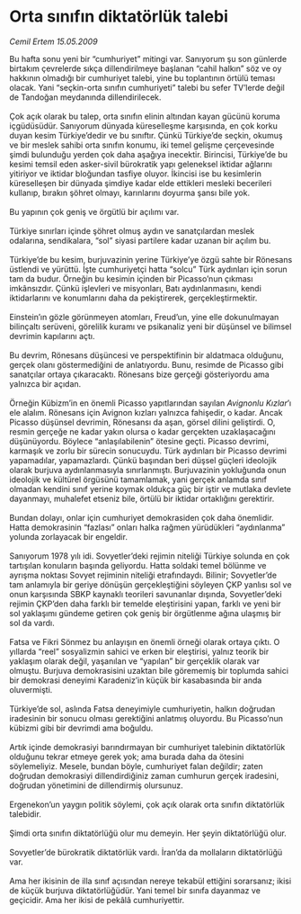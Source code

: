 # Orta sınıfın diktatörlük talebi

*Cemil Ertem 15.05.2009*

<div class="taraf_structure_2col_1zq">
<div class="margen_n">



 <p>Bu hafta sonu yeni bir “cumhuriyet” mitingi var. Sanıyorum şu son günlerde birtakım çevrelerde sıkça dillendirilmeye başlanan “cahil halkın” söz ve oy hakkının olmadığı bir cumhuriyet talebi, yine bu toplantının örtülü teması olacak. Yani “seçkin-orta sınıfın cumhuriyeti” talebi bu sefer TV’lerde değil de Tandoğan meydanında dillendirilecek. <br/><br/>Çok açık olarak bu talep, orta sınıfın elinin altından kayan gücünü koruma içgüdüsüdür. Sanıyorum dünyada küreselleşme karşısında, en çok korku duyan kesim Türkiye’dedir ve bu sınıftır. Çünkü Türkiye’de seçkin, okumuş ve bir meslek sahibi orta sınıfın konumu, iki temel gelişme çerçevesinde şimdi bulunduğu yerden çok daha aşağıya inecektir. Birincisi, Türkiye’de bu kesimi temsil eden asker-sivil bürokratik yapı geleneksel iktidar ağlarını yitiriyor ve iktidar bloğundan tasfiye oluyor. İkincisi ise bu kesimlerin küreselleşen bir dünyada şimdiye kadar elde ettikleri mesleki becerileri kullanıp, bırakın şöhret olmayı, karınlarını doyurma şansı bile yok. <br/><br/>Bu yapının çok geniş ve örgütlü bir açılımı var. <br/><br/>Türkiye sınırları içinde şöhret olmuş aydın ve sanatçılardan meslek odalarına, sendikalara, “sol” siyasi partilere kadar uzanan bir açılım bu. <br/><br/>Türkiye’de bu kesim, burjuvazinin yerine Türkiye’ye özgü sahte bir Rönesans üstlendi ve yürüttü. İşte cumhuriyetçi hatta “solcu” Türk aydınları için sorun tam da budur. Örneğin bu kesimin içinden bir Picasso’nun çıkması imkânsızdır. Çünkü işlevleri ve misyonları, Batı aydınlanmasını, kendi iktidarlarını ve konumlarını daha da pekiştirerek, gerçekleştirmektir. <br/><br/>Einstein’ın gözle görünmeyen atomları, Freud’un, yine elle dokunulmayan bilinçaltı serüveni, görelilik kuramı ve psikanaliz yeni bir düşünsel ve bilimsel devrimin kapılarını açtı. <br/><br/>Bu devrim, Rönesans düşüncesi ve perspektifinin bir aldatmaca olduğunu, gerçek olanı göstermediğini de anlatıyordu. Bunu, resimde de Picasso gibi sanatçılar ortaya çıkaracaktı. Rönesans bize gerçeği gösteriyordu ama yalnızca bir açıdan. <br/><br/>Örneğin Kübizm’in en önemli Picasso yapıtlarından sayılan <i>Avignonlu Kızlar</i>’ı ele alalım. Rönesans için Avignon kızları yalnızca fahişedir, o kadar. Ancak Picasso düşünsel devrimin, Rönesansı da aşan, görsel dilini geliştirdi. O, resmin gerçeğe ne kadar yakın olursa o kadar gerçekten uzaklaşacağını düşünüyordu. Böylece “anlaşılabilenin” ötesine geçti. Picasso devrimi, karmaşık ve zorlu bir sürecin sonucuydu. Türk aydınları bir Picasso devrimi yapamadılar, yapamazlardı. Çünkü başından beri düşsel güçleri ideolojik olarak burjuva aydınlanmasıyla sınırlanmıştı. Burjuvazinin yokluğunda onun ideolojik ve kültürel örgüsünü tamamlamak, yani gerçek anlamda sınıf olmadan kendini sınıf yerine koymak oldukça güç bir iştir ve mutlaka devlete dayanmayı, muhalefet etseniz bile, örtülü bir iktidar ortaklığını gerektirir. <br/><br/>Bundan dolayı, onlar için cumhuriyet demokrasiden çok daha önemlidir. Hatta demokrasinin “fazlası” onları halka rağmen yürüdükleri “aydınlanma” yolunda zorlayacak bir engeldir. <br/><br/>Sanıyorum 1978 yılı idi. Sovyetler’deki rejimin niteliği Türkiye solunda en çok tartışılan konuların başında geliyordu. Hatta soldaki temel bölünme ve ayrışma noktası Sovyet rejiminin niteliği etrafındaydı. Bilinir; Sovyetler’de tam anlamıyla bir geriye dönüşün gerçekleştiğini söyleyen ÇKP yanlısı sol ve onun karşısında SBKP kaynaklı teorileri savunanlar dışında, Sovyetler’deki rejimin ÇKP’den daha farklı bir temelde eleştirisini yapan, farklı ve yeni bir sol yaklaşımı gündeme getiren çok geniş bir örgütlenme ağına ulaşmış bir sol da vardı. <br/><br/>Fatsa ve Fikri Sönmez bu anlayışın en önemli örneği olarak ortaya çıktı. O yıllarda “reel” sosyalizmin sahici ve erken bir eleştirisi, yalnız teorik bir yaklaşım olarak değil, yaşanılan ve “yapılan” bir gerçeklik olarak var olmuştu. Burjuva demokrasisini uzaktan bile görememiş bir toplumda sahici bir demokrasi deneyimi Karadeniz’in küçük bir kasabasında bir anda oluvermişti. <br/><br/>Türkiye’de sol, aslında Fatsa deneyimiyle cumhuriyetin, halkın doğrudan iradesinin bir sonucu olması gerektiğini anlatmış oluyordu. Bu Picasso’nun kübizmi gibi bir devrimdi ama boğuldu. <br/><br/>Artık içinde demokrasiyi barındırmayan bir cumhuriyet talebinin diktatörlük olduğunu tekrar etmeye gerek yok; ama burada daha da ötesini söylemeliyiz. Mesele, bundan böyle, cumhuriyet falan değildir; zaten doğrudan demokrasiyi dillendirdiğiniz zaman cumhurun gerçek iradesini, doğrudan yönetimini de dillendirmiş olursunuz. <br/><br/>Ergenekon’un yaygın politik söylemi, çok açık olarak orta sınıfın diktatörlük talebidir. <br/><br/>Şimdi orta sınıfın diktatörlüğü olur mu demeyin. Her şeyin diktatörlüğü olur. <br/><br/>Sovyetler’de bürokratik diktatörlük vardı. İran’da da mollaların diktatörlüğü var. <br/><br/>Ama her ikisinin de illa sınıf açısından nereye tekabül ettiğini sorarsanız; ikisi de küçük burjuva diktatörlüğüdür. Yani temel bir sınıfa dayanmaz ve geçicidir. Ama her ikisi de pekâlâ cumhuriyettir.</p>

<br/>


<div id="taraf_not">
</div>

</div>


</div>
